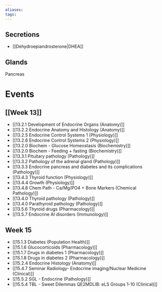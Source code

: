 ```yaml
---
aliases: 
tags: 
---
```


## Secretions
- [[Dehydroepiandrosterone|DHEA]]

## Glands
Pancreas


# Events
## [[Week 13]]
- [[13.2.1 Development of Endocrine Organs (Anatomy)]]
- [[13.2.2 Endocrine Anatomy and Histology (Anatomy)]]
- [[13.2.5 Endocrine Control Systems 1 (Physiology)]]
- [[13.2.6 Endocrine Control Systems 2 (Physiology)]]
- [[13.2.0 Biochem - Glucose Homeostasis (Biochemistry)]]
- [[13.2.0 Biochem - Feeding + fasting (Biochemistry)]]
- [[13.3.1 Pituitary pathology (Pathology)]]
- [[13.3.2 Pathology of the adrenal gland (Pathology)]]
- [[13.3.3 Endocrine pancreas and diabetes and its complications (Pathology)]]
- [[13.4.3 Thyroid function (Physiology)]]
- [[13.4.4 Growth (Physiology)]]
- [[13.4.8 Chem Path - Ca/Mg/PO4 + Bone Markers (Chemical Pathology)]]
- [[13.4.0 Thyroid pathology (Pathology)]]
- [[13.4.0 Parathyroid pathology (Pathology)]]
- [[13.5.6 Thyroid drugs (Pharmacology)]]
- [[13.5.7 Endocrine AI disorders (Immunology)]]
## Week 15
- [[15.1.3 Diabetes (Population Health)]]
- [[15.1.6 Glucocorticoids (Pharmacology)]]
- [[15.1.7 Drugs in diabetes 1 (Pharmacology)]]
- [[15.1.8 Drugs in diabetes 2 (Pharmacology)]]
- [[15.2.4 Endocrine Histology (Anatomy)]]
- [[15.4.7 Seminar Radiology- Endocrine imaging/Nuclear Medicine (Clinical)]]
- [[15.5.2 SGL - Endocrine (Pathology)]]
- [[15.5.4 TBL - Sweet Dilemmas QE2MDLIB: eLS Groups 1-10 (Clinical)]]
